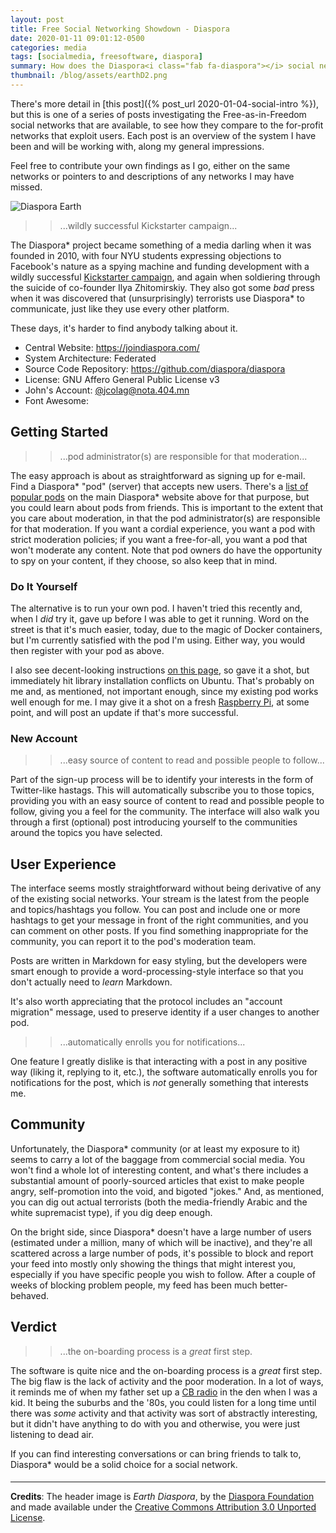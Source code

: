 ```yaml
---
layout: post
title: Free Social Networking Showdown - Diaspora
date: 2020-01-11 09:01:12-0500
categories: media
tags: [socialmedia, freesoftware, diaspora]
summary: How does the Diaspora<i class="fab fa-diaspora"></i> social network stack up?
thumbnail: /blog/assets/earthD2.png
---
```


There's more detail in [this post]({% post_url 2020-01-04-social-intro %}), but this is one of a series of posts investigating the Free-as-in-Freedom social networks that are available, to see how they compare to the for-profit networks that exploit users.  Each post is an overview of the system I have been and will be working with, along my general impressions.

Feel free to contribute your own findings as I go, either on the same networks or pointers to and descriptions of any networks I may have missed.


![Diaspora Earth](/blog/assets/earthD2.png "Diaspora Earth")

 > > ...wildly successful Kickstarter campaign...

The Diaspora* project became something of a media darling when it was founded in 2010, with four NYU students expressing objections to Facebook's nature as a spying machine and funding development with a wildly successful [Kickstarter campaign](https://www.kickstarter.com/projects/mbs348/diaspora-the-personally-controlled-do-it-all-distr), and again when soldiering through the suicide of co-founder Ilya Zhitomirskiy.  They also got some *bad* press when it was discovered that (unsurprisingly) terrorists use Diaspora* to communicate, just like they use every other platform.

These days, it's harder to find anybody talking about it.

 * Central Website:  <https://joindiaspora.com/>
 * System Architecture:  Federated
 * Source Code Repository:  <https://github.com/diaspora/diaspora>
 * License:  GNU Affero General Public License v3
 * John's Account:  [@jcolag@nota.404.mn](https://nota.404.mn/people/e4313920967a0136074b076893c08a76)
 * Font Awesome:  [<i class="fab fa-diaspora"></i>](https://fontawesome.com/icons/diaspora?style=brands)

## Getting Started

 > > ...pod administrator(s) are responsible for that moderation...

The easy approach is about as straightforward as signing up for e-mail.  Find a Diaspora* "pod" (server) that accepts new users.  There's a [list of popular pods](https://podupti.me/) on the main Diaspora* website above for that purpose, but you could learn about pods from friends.  This is important to the extent that you care about moderation, in that the pod administrator(s) are responsible for that moderation.  If you want a cordial experience, you want a pod with strict moderation policies; if you want a free-for-all, you want a pod that won't moderate any content.  Note that pod owners do have the opportunity to spy on your content, if they choose, so also keep that in mind.

### Do It Yourself

The alternative is to run your own pod.  I haven't tried this recently and, when I *did* try it, gave up before I was able to get it running.  Word on the street is that it's much easier, today, due to the magic of Docker containers, but I'm currently satisfied with the pod I'm using.  Either way, you would then register with your pod as above.

I also see decent-looking instructions [on this page](https://wiki.diasporafoundation.org/Installation), so gave it a shot, but immediately hit library installation conflicts on Ubuntu.  That's probably on me and, as mentioned, not important enough, since my existing pod works well enough for me.  I may give it a shot on a fresh [Raspberry Pi](https://en.wikipedia.org/wiki/Raspberry_Pi), at some point, and will post an update if that's more successful.

### New Account

 > > ...easy source of content to read and possible people to follow...

Part of the sign-up process will be to identify your interests in the form of Twitter-like hastags.  This will automatically subscribe you to those topics, providing you with an easy source of content to read and possible people to follow, giving you a feel for the community.  The interface will also walk you through a first (optional) post introducing yourself to the communities around the topics you have selected.

## User Experience

The interface seems mostly straightforward without being derivative of any of the existing social networks.  Your stream is the latest from the people and topics/hashtags you follow.  You can post and include one or more hashtags to get your message in front of the right communities, and you can comment on other posts.  If you find something inappropriate for the community, you can report it to the pod's moderation team.

Posts are written in Markdown for easy styling, but the developers were smart enough to provide a word-processing-style interface so that you don't actually need to *learn* Markdown.

It's also worth appreciating that the protocol includes an "account migration" message, used to preserve identity if a user changes to another pod.

 > > ...automatically enrolls you for notifications...

One feature I greatly dislike is that interacting with a post in any positive way (liking it, replying to it, etc.), the software automatically enrolls you for notifications for the post, which is *not* generally something that interests me.

## Community

Unfortunately, the Diaspora* community (or at least my exposure to it) seems to carry a lot of the baggage from commercial social media.  You won't find a whole lot of interesting content, and what's there includes a substantial amount of poorly-sourced articles that exist to make people angry, self-promotion into the void, and bigoted "jokes."  And, as mentioned, you can dig out actual terrorists (both the media-friendly Arabic and the white supremacist type), if you dig deep enough.

On the bright side, since Diaspora* doesn't have a large number of users (estimated under a million, many of which will be inactive), and they're all scattered across a large number of pods, it's possible to block and report your feed into mostly only showing the things that might interest you, especially if you have specific people you wish to follow.  After a couple of weeks of blocking problem people, my feed has been much better-behaved.

## Verdict <i class="far fa-thumbs-up"></i>

 > > ...the on-boarding process is a *great* first step.

The software is quite nice and the on-boarding process is a *great* first step.  The big flaw is the lack of activity and the poor moderation.  In a lot of ways, it reminds me of when my father set up a [CB radio](https://en.wikipedia.org/wiki/Citizens_band_radio) in the den when I was a kid.  It being the suburbs and the '80s, you could listen for a long time until there was *some* activity and that activity was sort of abstractly interesting, but it didn't have anything to do with you and otherwise, you were just listening to dead air.

If you can find interesting conversations or can bring friends to talk to, Diaspora* would be a solid choice for a social network.

#### <i class="fab fa-diaspora"></i>

* * *

**Credits**: The header image is *Earth Diaspora*, by the [Diaspora Foundation](https://diasporafoundation.org/) and made available under the [Creative Commons Attribution 3.0 Unported License](https://creativecommons.org/licenses/by/3.0/).

